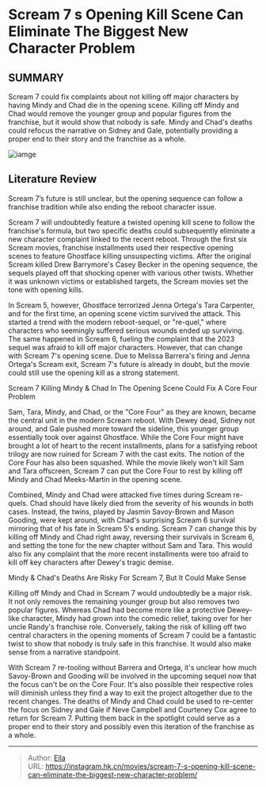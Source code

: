 # Scream 7 s Opening Kill Scene Can Eliminate The Biggest New Character Problem


## SUMMARY 



  Scream 7 could fix complaints about not killing off major characters by having Mindy and Chad die in the opening scene.   Killing off Mindy and Chad would remove the younger group and popular figures from the franchise, but it would show that nobody is safe.   Mindy and Chad&#39;s deaths could refocus the narrative on Sidney and Gale, potentially providing a proper end to their story and the franchise as a whole.  

![iamge](https://static1.srcdn.com/wordpress/wp-content/uploads/2023/12/scream-7-s-opening-kill-scene-can-eliminate-the-biggest-new-character-problem.jpg)

## Literature Review
Scream 7’s future is still unclear, but the opening sequence can follow a franchise tradition while also ending the reboot character issue.




Scream 7 will undoubtedly feature a twisted opening kill scene to follow the franchise&#39;s formula, but two specific deaths could subsequently eliminate a new character complaint linked to the recent reboot. Through the first six Scream movies, franchise installments used their respective opening scenes to feature Ghostface killing unsuspecting victims. After the original Scream killed Drew Barrymore&#39;s Casey Becker in the opening sequence, the sequels played off that shocking opener with various other twists. Whether it was unknown victims or established targets, the Scream movies set the tone with opening kills.




In Scream 5, however, Ghostface terrorized Jenna Ortega&#39;s Tara Carpenter, and for the first time, an opening scene victim survived the attack. This started a trend with the modern reboot-sequel, or &#34;re-quel,&#34; where characters who seemingly suffered serious wounds ended up surviving. The same happened in Scream 6, fueling the complaint that the 2023 sequel was afraid to kill off major characters. However, that can change with Scream 7&#39;s opening scene. Due to Melissa Barrera&#39;s firing and Jenna Ortega&#39;s Scream exit, Scream 7&#39;s future is already in doubt, but the movie could still use the opening kill as a strong statement.


 Scream 7 Killing Mindy &amp; Chad In The Opening Scene Could Fix A Core Four Problem 
          

Sam, Tara, Mindy, and Chad, or the &#34;Core Four&#34; as they are known, became the central unit in the modern Scream reboot. With Dewey dead, Sidney not around, and Gale pushed more toward the sideline, this younger group essentially took over against Ghostface. While the Core Four might have brought a lot of heart to the recent installments, plans for a satisfying reboot trilogy are now ruined for Scream 7 with the cast exits. The notion of the Core Four has also been squashed. While the movie likely won&#39;t kill Sam and Tara offscreen, Scream 7 can put the Core Four to rest by killing off Mindy and Chad Meeks-Martin in the opening scene.




Combined, Mindy and Chad were attacked five times during Scream re-quels. Chad should have likely died from the severity of his wounds in both cases. Instead, the twins, played by Jasmin Savoy-Brown and Mason Gooding, were kept around, with Chad&#39;s surprising Scream 6 survival mirroring that of his fate in Scream 5&#39;s ending. Scream 7 can change this by killing off Mindy and Chad right away, reversing their survivals in Scream 6, and setting the tone for the new chapter without Sam and Tara. This would also fix any complaint that the more recent installments were too afraid to kill off key characters after Dewey&#39;s tragic demise.



 Mindy &amp; Chad&#39;s Deaths Are Risky For Scream 7, But It Could Make Sense 
          

Killing off Mindy and Chad in Scream 7 would undoubtedly be a major risk. It not only removes the remaining younger group but also removes two popular figures. Whereas Chad had become more like a protective Dewey-like character, Mindy had grown into the comedic relief, taking over for her uncle Randy&#39;s franchise role. Conversely, taking the risk of killing off two central characters in the opening moments of Scream 7 could be a fantastic twist to show that nobody is truly safe in this franchise. It would also make sense from a narrative standpoint.




With Scream 7 re-tooling without Barrera and Ortega, it&#39;s unclear how much Savoy-Brown and Gooding will be involved in the upcoming sequel now that the focus can&#39;t be on the Core Four. It&#39;s also possible their respective roles will diminish unless they find a way to exit the project altogether due to the recent changes. The deaths of Mindy and Chad could be used to re-center the focus on Sidney and Gale if Neve Campbell and Courteney Cox agree to return for Scream 7. Putting them back in the spotlight could serve as a proper end to their story and possibly even this iteration of the franchise as a whole.



---

> Author: [Ella](https://instagram.hk.cn/)  
> URL: https://instagram.hk.cn/movies/scream-7-s-opening-kill-scene-can-eliminate-the-biggest-new-character-problem/  

